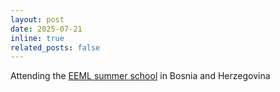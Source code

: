 ```yaml
---
layout: post
date: 2025-07-21
inline: true
related_posts: false
---
```

Attending the [EEML summer school](https://eeml.eu) in Bosnia and Herzegovina
